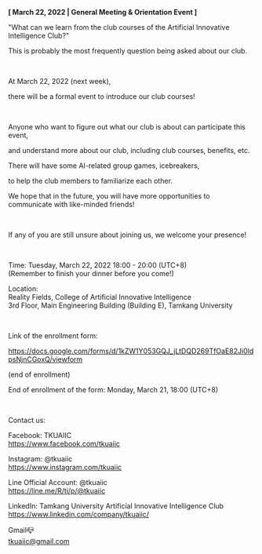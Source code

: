 **[ March 22, 2022 | General Meeting & Orientation Event ]**

"What can we learn from the club courses of the Artificial Innovative Intelligence Club?"

This is probably the most frequently question being asked about our club.

&nbsp;

At March 22, 2022 (next week),

there will be a formal event to introduce our club courses!

&nbsp;

Anyone who want to figure out what our club is about can participate this event,

and understand more about our club, including club courses, benefits, etc.

There will have some AI-related group games, icebreakers,

to help the club members to familiarize each other.

We hope that in the future, you will have more opportunities to communicate with like-minded friends!

&nbsp;

If any of you are still unsure about joining us, we welcome your presence!

&nbsp;

Time: Tuesday, March 22, 2022 18:00 - 20:00 (UTC+8) <br />(Remember to finish your dinner before you come!)

Location: <br />Reality Fields, College of Artificial Innovative Intelligence <br />3rd Floor, Main Engineering Building (Building E), Tamkang University

&nbsp;

Link of the enrollment form:

https://docs.google.com/forms/d/1kZW1Y053GQJ_jLtDQD269TfOaE82Ji0ldpsNjnCGoxQ/viewform

(end of enrollment)

End of enrollment of the form: Monday, March 21, 18:00 (UTC+8)

&nbsp;

Contact us:

Facebook: TKUAIIC <br />https://www.facebook.com/tkuaiic

Instagram: @tkuaiic <br />https://www.instagram.com/tkuaiic

Line Official Account: @tkuaiic <br />https://line.me/R/ti/p/@tkuaiic

LinkedIn: Tamkang University Artificial Innovative Intelligence Club <br />https://www.linkedin.com/company/tkuaiic/

Gmail📪 <br />tkuaiic@gmail.com
